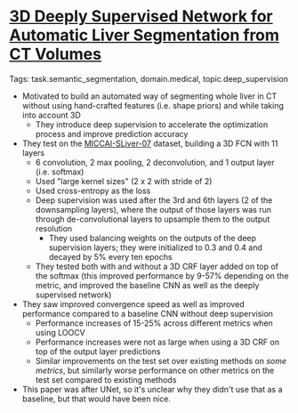 # [3D Deeply Supervised Network for Automatic Liver Segmentation from CT Volumes](https://arxiv.org/abs/1607.00582)

Tags: task.semantic_segmentation, domain.medical, topic.deep_supervision

- Motivated to build an automated way of segmenting whole liver in CT without using hand-crafted features (i.e. shape priors) and while taking into account 3D 
    - They introduce deep supervision to accelerate the optimization process and improve prediction accuracy
- They test on the [MICCAI-SLiver-07](http://www.sliver07.org/miccai.php) dataset, building a 3D FCN with 11 layers
    - 6 convolution, 2 max pooling, 2 deconvolution, and 1 output layer (i.e. softmax)
    - Used "large kernel sizes" (2 x 2 with stride of 2)
    - Used cross-entropy as the loss
    - Deep supervision was used after the 3rd and 6th layers (2 of the downsampling layers), where the output of those layers was run through de-convolutional layers to upsample them to the output resolution
        - They used balancing weights on the outputs of the deep supervision layers; they were initialized to 0.3 and 0.4 and decayed by 5% every ten epochs
   - They tested both with and without a 3D CRF layer added on top of the softmax (this improved performance by 9-57% depending on the metric, and improved the baseline CNN as well as the deeply supervised network)
- They saw improved convergence speed as well as improved performance compared to a baseline CNN without deep supervision
    - Performance increases of 15-25% across different metrics when using LOOCV 
    - Performance increases were not as large when using a 3D CRF on top of the output layer predictions
    - Similar improvements on the test set over existing methods on *some metrics*, but similarly worse performance on other metrics on the test set compared to existing methods
- This paper was after UNet, so it's unclear why they didn't use that as a baseline, but that would have been nice.
